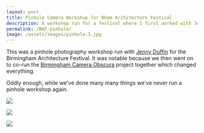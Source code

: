 ```yaml
---
layout: post
title: Pinhole Camera Workshop for Bham Architecture Festival
description: A workshop run for a festival where I first worked with Jenny Duffin. 
permalink: /BAF-pinhole/
image: /assets/images/pinhole-3.jpg
---
```


This was a pinhole photography workshop run with [Jenny Duffin](http://www.jennyduffin.com) for the Birmingham Architecture Festival. It was notable because we then went on to co-run the [Birmingham Camera Obscura](http://bhamobscura.com) project together which changed everything.

Oddly enough, while we've done many many things we've never run a pinhole workshop again. 

![](http://art.peteashton.com/assets/images/pinhole-1.jpg)

![](http://art.peteashton.com/assets/images/pinhole-2.jpg)

![](http://art.peteashton.com/assets/images/pinhole-3.jpg)
